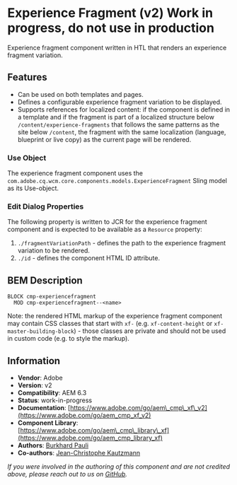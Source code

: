 <!--
Copyright 2021 Adobe

Licensed under the Apache License, Version 2.0 (the "License");
you may not use this file except in compliance with the License.
You may obtain a copy of the License at

    http://www.apache.org/licenses/LICENSE-2.0

Unless required by applicable law or agreed to in writing, software
distributed under the License is distributed on an "AS IS" BASIS,
WITHOUT WARRANTIES OR CONDITIONS OF ANY KIND, either express or implied.
See the License for the specific language governing permissions and
limitations under the License.
-->

Experience Fragment (v2) Work in progress, do not use in production
====
Experience fragment component written in HTL that renders an experience fragment variation.

## Features
* Can be used on both templates and pages.
* Defines a configurable experience fragment variation to be displayed.
* Supports references for localized content: if the component is defined in a template and if the fragment is part of a localized structure below `/content/experience-fragments` that follows the same patterns as the site below `/content`, the fragment with the same localization (language, blueprint or live copy) as the current page will be rendered.

### Use Object
The experience fragment component uses the `com.adobe.cq.wcm.core.components.models.ExperienceFragment` Sling model as its Use-object.

### Edit Dialog Properties
The following property is written to JCR for the experience fragment component and is expected to be available as a `Resource` property:

1. `./fragmentVariationPath` - defines the path to the experience fragment variation to be rendered.
2. `./id` - defines the component HTML ID attribute.

## BEM Description
```
BLOCK cmp-experiencefragment
  MOD cmp-experiencefragment--<name>
```

Note: the rendered HTML markup of the experience fragment component may contain CSS classes that start with `xf-` (e.g. `xf-content-height` or `xf-master-building-block`) -
those classes are private and should not be used in custom code (e.g. to style the markup).

## Information
* **Vendor**: Adobe
* **Version**: v2
* **Compatibility**: AEM 6.3
* **Status**: work-in-progress
* **Documentation**: [https://www.adobe.com/go/aem\_cmp\_xf\_v2](https://www.adobe.com/go/aem_cmp_xf_v2)
* **Component Library**: [https://www.adobe.com/go/aem\_cmp\_library\_xf](https://www.adobe.com/go/aem_cmp_library_xf)
* **Authors**: [Burkhard Pauli](https://github.com/bpauli)
* **Co-authors**: [Jean-Christophe Kautzmann](https://github.com/jckautzmann)

_If you were involved in the authoring of this component and are not credited above, please reach out to us on [GitHub](https://github.com/adobe/aem-core-wcm-components)._
